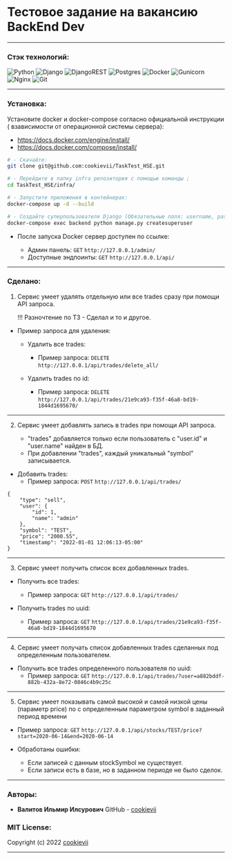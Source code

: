 # Тестовое задание на вакансию BackEnd Dev

----------

### Стэк технологий:

![Python](https://img.shields.io/badge/python-3670A0?style=for-the-badge&logo=python&logoColor=ffdd54)
![Django](https://img.shields.io/badge/django-%23092E20.svg?style=for-the-badge&logo=django&logoColor=white)
![DjangoREST](https://img.shields.io/badge/DJANGO-REST-ff1709?style=for-the-badge&logo=django&logoColor=white&color=ff1709&labelColor=gray)
![Postgres](https://img.shields.io/badge/postgres-%23316192.svg?style=for-the-badge&logo=postgresql&logoColor=white)
![Docker](https://img.shields.io/badge/docker-%230db7ed.svg?style=for-the-badge&logo=docker&logoColor=white)
![Gunicorn](https://img.shields.io/badge/gunicorn-%298729.svg?style=for-the-badge&logo=gunicorn&logoColor=white)
![Nginx](https://img.shields.io/badge/nginx-%23009639.svg?style=for-the-badge&logo=nginx&logoColor=white)
![Git](https://img.shields.io/badge/git-%23F05033.svg?style=for-the-badge&logo=git&logoColor=white)

----------

### Установка:

Установите docker и docker-compose согласно официальной инструкции (
взависимости от операционной системы сервера):

- https://docs.docker.com/engine/install/
- https://docs.docker.com/compose/install/

```bash
# - Cкачайте:
git clone git@github.com:cookievii/TaskTest_HSE.git

# - Перейдите в папку infra репозитория с помощью команды ;
cd TaskTest_HSE/infra/

# - Запустите приложения в контейнерах:
docker-compose up -d --build

# - Создайте суперпользователя Django (Обязательные поля: username, password):
docker-compose exec backend python manage.py createsuperuser
```

 * После запуска Docker сервер доступен по ссылке:

   * Админ панель: ```GET``` ```http://127.0.0.1/admin/```
   * Доступные эндпоинты: ```GET``` ```http://127.0.0.1/api/```

----------

### Сделано:

1) Сервис умеет удалять отдельную или все trades сразу при помощи API запроса.

   !!! Разночтение по ТЗ - Сделал и то и другое.

* Пример запроса для удаления:
    * Удалить все trades:
        * Пример
          запроса: ```DELETE``` ```http://127.0.0.1/api/trades/delete_all/```

    * Удалить trades по id:
        * Пример
          запроса: ```DELETE``` ```http://127.0.0.1/api/trades/21e9ca93-f35f-46a8-bd19-1844d1695670/```

----------

2) Сервис умеет добавлять запись в trades при помощи API запроса.

    * "trades" добавляется только если пользователь с "user.id" и "user.name"
      найден в БД.
    * При добавлении "trades", каждый уникальный "symbol" записывается.


* Добавить trades:
    * Пример запроса: ```POST``` ```http://127.0.0.1/api/trades/```

````
{
    "type": "sell",
    "user": {
        "id": 1,
        "name": "admin"
    },
    "symbol": "TEST",
    "price": "2000.55",
    "timestamp": "2022-01-01 12:06:13-05:00"
}
````

----------

3) Сервис умеет получить список всех добавленных trades.

* Получить все trades:
    * Пример запроса: ```GET``` ```http://127.0.0.1/api/trades/```

* Получить trades по uuid:
    * Пример
      запроса: ```GET``` ```http://127.0.0.1/api/trades/21e9ca93-f35f-46a8-bd19-1844d1695670```

----------

4) Сервис умеет получать список добавленных trades
   сделанных под определенным пользователем.

* Получить все trades определенного пользователя по uuid:
    * Пример
      запроса: ```GET``` ```http://127.0.0.1/api/trades/?user=a882bddf-882b-432a-8e72-0846c4b9c25c```

----------

5) Сервис умеет показывать самой высокой и самой низкой цены
   (параметр price) по c определенным параметром symbol в заданный период
   времени


* Пример
  запроса: ```GET``` ```http://127.0.0.1/api/stocks/TEST/price?start=2020-06-14&end=2020-06-14```


* Обработаны ошибки:
    * Если записей с данным stockSymbol не существует.
    * Если записи есть в базе, но в заданном периоде не было сделок.

----------

### Авторы:

* **Валитов Ильмир Илсурович**
  GitHub - [cookievii](https://github.com/cookievii)

### MIT License:

Copyright (c) 2022 [cookievii](https://github.com/cookievii)

----------
